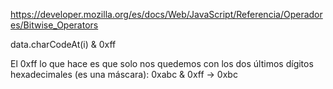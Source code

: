 https://developer.mozilla.org/es/docs/Web/JavaScript/Referencia/Operadores/Bitwise_Operators

data.charCodeAt(i) & 0xff

El 0xff lo que hace es que solo nos quedemos con los dos últimos dígitos hexadecimales (es una máscara):
0xabc & 0xff -> 0xbc
